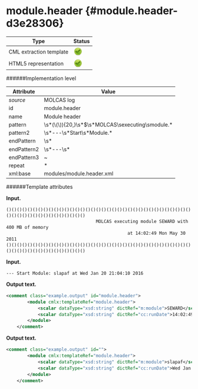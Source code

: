 # module.header {#module.header-d3e28306}


| Type                                                                                                                                                                                                  | Status                                                                                                                                                                                                |
|----|----|
| CML extraction template                                                                                                                                                                               | ![](/imgs/Total.png)                                                                                                                                                                                  |
| HTML5 representation                                                                                                                                                                                  | ![](/imgs/Total.png)                                                                                                                                                                                  |

######Implementation level

| Attribute                                                                                                                                                                                             | Value                                                                                                                                                                                                 |
|----|----|
| *source*                                                                                                                                                                                              | MOLCAS log                                                                                                                                                                                            |
| id                                                                                                                                                                                                    | module.header                                                                                                                                                                                         |
| name                                                                                                                                                                                                  | Module header                                                                                                                                                                                         |
| pattern                                                                                                                                                                                               | \\s\*(\\(\\)){20,}\\s\*\$\\s\*MOLCAS\\sexecuting\\smodule.\*                                                                                                                                          |
| pattern2                                                                                                                                                                                              | \\s\*---\\s\*Start\\s\*Module.\*                                                                                                                                                                      |
| endPattern                                                                                                                                                                                            | \\s\*                                                                                                                                                                                                 |
| endPattern2                                                                                                                                                                                           | \\s\*---\\s\*                                                                                                                                                                                         |
| endPattern3                                                                                                                                                                                           | \~                                                                                                                                                                                                    |
| repeat                                                                                                                                                                                                | \*                                                                                                                                                                                                    |
| xml:base                                                                                                                                                                                              | modules/module.header.xml                                                                                                                                                                             |

######Template attributes

**Input.**

    ()()()()()()()()()()()()()()()()()()()()()()()()()()()()()()()()()()()()()()()()()()()()()()()()()()
                                      MOLCAS executing module SEWARD with 400 MB of memory                                  
                                                  at 14:02:49 Mon May 30 2011                                               
    ()()()()()()()()()()()()()()()()()()()()()()()()()()()()()()()()()()()()()()()()()()()()()()()()()()

        

**Input.**

    --- Start Module: slapaf at Wed Jan 20 21:04:10 2016
        

**Output text.**

```xml
<comment class="example.output" id="module.header">
        <module cmlx:templateRef="module.header">
            <scalar dataType="xsd:string" dictRef="m:module">SEWARD</scalar>
            <scalar dataType="xsd:string" dictRef="cc:runDate">14:02:49 Mon May 30 2011</scalar>
        </module> 
    </comment>
```

**Output text.**

```xml
<comment class="example.output" id="">
        <module cmlx:templateRef="module.header">
            <scalar dataType="xsd:string" dictRef="m:module">slapaf</scalar>
            <scalar dataType="xsd:string" dictRef="cc:runDate">Wed Jan 20 21:04:10 2016</scalar>
        </module>
    </comment>
```
